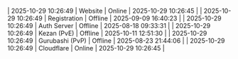 | 2025-10-29 10:26:49 | Website | Online | 2025-10-29 10:26:45 |
| 2025-10-29 10:26:49 | Registration | Offline | 2025-09-09 16:40:23 |
| 2025-10-29 10:26:49 | Auth Server | Offline | 2025-08-18 09:33:31 |
| 2025-10-29 10:26:49 | Kezan (PvE) | Offline | 2025-10-11 12:51:30 |
| 2025-10-29 10:26:49 | Gurubashi (PvP) | Offline | 2025-08-23 21:44:06 |
| 2025-10-29 10:26:49 | Cloudflare | Online | 2025-10-29 10:26:45 |
